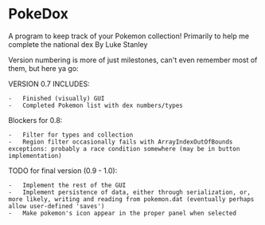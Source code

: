 # PokeDox
A program to keep track of your Pokemon collection! Primarily to help me complete the national dex
By Luke Stanley

Version numbering is more of just milestones, can't even remember most of them, but here ya go:

VERSION 0.7 INCLUDES:

    -   Finished (visually) GUI
    -   Completed Pokemon list with dex numbers/types

Blockers for 0.8:

    -   Filter for types and collection
    -   Region filter occasionally fails with ArrayIndexOutOfBounds exceptions: probably a race condition somewhere (may be in button implementation)

TODO for final version (0.9 - 1.0):

    -   Implement the rest of the GUI
    -   Implement persistence of data, either through serialization, or, more likely, writing and reading from pokemon.dat (eventually perhaps allow user-defined 'saves')
    -   Make pokemon's icon appear in the proper panel when selected